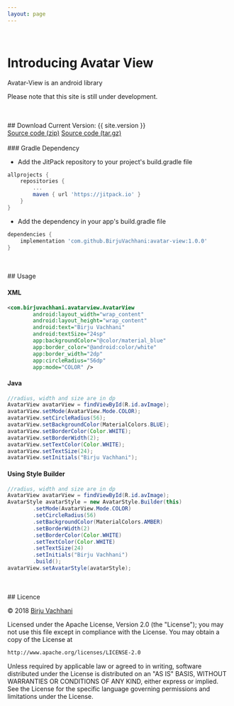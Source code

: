 ```yaml
---
layout: page
---
```


<div id="introduction"></div>
<br/>

# Introducing Avatar View
Avatar-View is an android library

Please note that this site is still under development.


<div id="download"></div>
<br/>
<br/>
## Download
Current Version: {{ site.version }}
<br/>
<div class="btn-download">
    <span><a href="{{ site.github_url }}/archive/{{ site.version }}.zip">Source code (zip)</a></span>
    <span><a href="{{ site.github_url }}/archive/{{ site.version }}.tar.gz">Source code (tar.gz)</a></span>

</div>
<br/>
### Gradle Dependency

* Add the JitPack repository to your project's build.gradle file

```gradle
allprojects {
    repositories {
        ...
        maven { url 'https://jitpack.io' }
    }
}
```

* Add the dependency in your app's build.gradle file

```gradle
dependencies {
    implementation 'com.github.BirjuVachhani:avatar-view:1.0.0'
}
```

<div id="usage"></div>
<br/>
<br/>
## Usage

#### XML

```xml
<com.birjuvachhani.avatarview.AvatarView
        android:layout_width="wrap_content"
        android:layout_height="wrap_content"
        android:text="Birju Vachhani"
        android:textSize="24sp"
        app:backgroundColor="@color/material_blue"
        app:border_color="@android:color/white"
        app:border_width="2dp"
        app:circleRadius="56dp"
        app:mode="COLOR" />
```

#### Java
```java
//radius, width and size are in dp
AvatarView avatarView = findViewById(R.id.avImage);
avatarView.setMode(AvatarView.Mode.COLOR);
avatarView.setCircleRadius(56);
avatarView.setBackgroundColor(MaterialColors.BLUE);
avatarView.setBorderColor(Color.WHITE);
avatarView.setBorderWidth(2);
avatarView.setTextColor(Color.WHITE);
avatarView.setTextSize(24);
avatarView.setInitials("Birju Vachhani");
```

#### Using Style Builder
```java
//radius, width and size are in dp
AvatarView avatarView = findViewById(R.id.avImage);
AvatarStyle avatarStyle = new AvatarStyle.Builder(this)
        .setMode(AvatarView.Mode.COLOR)
        .setCircleRadius(56)
        .setBackgroundColor(MaterialColors.AMBER)
        .setBorderWidth(2)
        .setBorderColor(Color.WHITE)
        .setTextColor(Color.WHITE)
        .setTextSize(24)
        .setInitials("Birju Vachhani")
        .build();
avatarView.setAvatarStyle(avatarStyle);
```

<div id="licence"></div>
<br/>
<br/>
## Licence

&copy; 2018 [Birju Vachhani](https://github.com/BirjuVachhani)

   Licensed under the Apache License, Version 2.0 (the "License");
   you may not use this file except in compliance with the License.
   You may obtain a copy of the License at
   ```html
   http://www.apache.org/licenses/LICENSE-2.0
   ```
   Unless required by applicable law or agreed to in writing, software
   distributed under the License is distributed on an "AS IS" BASIS,
   WITHOUT WARRANTIES OR CONDITIONS OF ANY KIND, either express or implied.
   See the License for the specific language governing permissions and
   limitations under the License.

